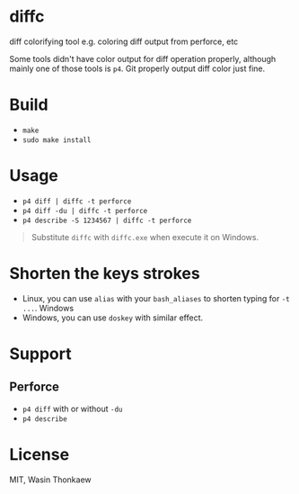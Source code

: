 # diffc

diff colorifying tool e.g. coloring diff output from perforce, etc

Some tools didn't have color output for diff operation properly, although mainly
one of those tools is `p4`. Git properly output diff color just fine.

# Build

* `make`
* `sudo make install`

# Usage

* `p4 diff | diffc -t perforce`
* `p4 diff -du | diffc -t perforce`
* `p4 describe -S 1234567 | diffc -t perforce`

> Substitute `diffc` with `diffc.exe` when execute it on Windows.

# Shorten the keys strokes

* Linux, you can use `alias` with your `bash_aliases` to shorten typing for `-t ...`. Windows
* Windows, you can use `doskey` with similar effect.

# Support

## Perforce

* `p4 diff` with or without `-du`
* `p4 describe`

# License
MIT, Wasin Thonkaew
